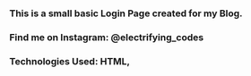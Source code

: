 ### This is a small basic Login Page created for my Blog.

### Find me on Instagram: @electrifying_codes

### Technologies Used: HTML, 